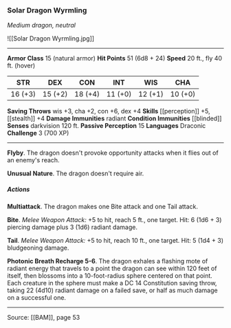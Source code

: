 ### Solar Dragon Wyrmling
_Medium dragon, neutral_

![[Solar Dragon Wyrmling.jpg]]




---

**Armor Class** 15 (natural armor)
**Hit Points** 51 (6d8 + 24)
**Speed** 20 ft., fly 40 ft. (hover)

| STR     | DEX     | CON     | INT     | WIS     | CHA     |
|---------|---------|---------|---------|---------|---------|
| 16 (+3) | 15 (+2) | 18 (+4) | 11 (+0) | 12 (+1) | 10 (+0) |

**Saving Throws** wis +3, cha +2, con +6, dex +4
**Skills** [[perception]] +5, [[stealth]] +4
**Damage Immunities** radiant
**Condition Immunities** [[blinded]]
**Senses** darkvision 120 ft.
**Passive Perception** 15
**Languages** Draconic
**Challenge** 3 (700 XP)

---

**Flyby**. The dragon doesn't provoke opportunity attacks when it flies out of an enemy's reach.

**Unusual Nature**. The dragon doesn't require air.

##### Actions
**Multiattack**. The dragon makes one Bite attack and one Tail attack.

**Bite**. _Melee Weapon Attack:_ +5 to hit, reach 5 ft., one target. Hit: 6 (1d6 + 3) piercing damage plus 3 (1d6) radiant damage.

**Tail**. _Melee Weapon Attack:_ +5 to hit, reach 10 ft., one target. Hit: 5 (1d4 + 3) bludgeoning damage.

**Photonic Breath Recharge 5-6**. The dragon exhales a flashing mote of radiant energy that travels to a point the dragon can see within 120 feet of itself, then blossoms into a 10-foot-radius sphere centered on that point. Each creature in the sphere must make a DC 14 Constitution saving throw, taking 22 (4d10) radiant damage on a failed save, or half as much damage on a successful one.


---

Source: [[BAM]], page 53